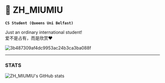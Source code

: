# 🐲 ZH_MIUMIU
**`CS Student (Queens Uni Belfast)`**

Just an ordinary international student!<br />
爱不是占有，而是欣赏❤️


![3b487309af4dc9953ac24b3ca3ba088f](https://github.com/ZH-MIUMIU/ZH-MIUMIU/assets/169184850/4ca25d97-9e8e-4c7b-9c45-ba482a385492)

---
### STATS
![ZH_MIUMIU's GitHub stats](https://github-readme-stats.vercel.app/api?username=zh-miumiu&show_icons=true&theme=dark)
